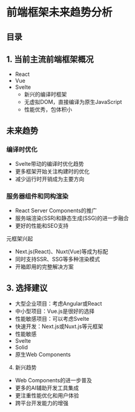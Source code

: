 
# 前端框架未来趋势分析




## 目录
<!-- toc -->
 ## 1. 当前主流前端框架概况 


- React
- Vue
- Svelte
	- 新兴的编译时框架
	- 无虚拟DOM，直接编译为原生JavaScript
	- 性能优秀，包体积小


## 未来趋势

### 编译时优化

- Svelte带动的编译时优化趋势
- 更多框架开始关注构建时的优化
- 减少运行时开销成为主要方向 

### 服务器组件和同构渲染

- React Server Components的推广
- 服务端渲染(SSR)和静态生成(SSG)的进一步融合
- 更好的性能和SEO支持 


元框架兴起

- Next.js(React)、Nuxt(Vue)等成为标配
- 同时支持SSR、SSG等多种渲染模式
- 开箱即用的完整解决方案

## 3. 选择建议

- 大型企业项目：考虑Angular或React
- 中小型项目：Vue.js是很好的选择
- 性能敏感项目：可以考虑Svelte
- 快速开发：Next.js或Nuxt.js等元框架
- 性能敏感
- Svelte
- Solid
- 原生Web Components

4. 新兴趋势

- Web Components的进一步普及
- 更多的AI辅助开发工具集成
- 更注重性能优化和用户体验
- 跨平台开发能力的增强

